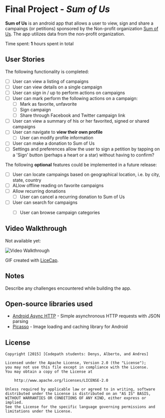 # Final Project - *Sum of Us*

**Sum of Us** is an android app that allows a user to view, sign and share a campaings (or petitions) sponsored by the Non-profit organization  [Sum of Us](http://sumofus.org). The app utilizes data from the non-profit organization.

Time spent: **1** hours spent in total

## User Stories

The following functionality is completed:

* [ ] User can view a listing of campaigns
* [ ] User can view details on a single campaign
* [ ] User can sign in / up to perform actions on campaigns
* [ ] User can mark perform the following actions on a campaign:
  * [ ] Mark as favorite, unfavorite
  * [ ] Sign campaign
  * [ ] Share through Facebook and Twitter campaign link
* [ ] User can view a summary of his or her favorited, signed or shared campaigns
* [ ] User can navigate to **view their own profile**
  * [ ] User can modify profile information
* [ ] User can make a donation to Sum of Us
* [ ] Settings and preferences allow the user to sign a petition by tapping on a 'Sign' button (perhaps a heart or a star) without having to confirm?

The following **optional** features could be implemented in a future release:

* [ ] User can locate campaings based on geographical location, i.e. by city, state, country
* [ ] ALlow offline reading on favorite campaigns
* [ ] Allow recurring donations
  * [ ] User can cancel a recurring donation to Sum of Us
* [ ] User can search for campaigns 
  * [ ] User can browse campaign categories



## Video Walkthrough 

Not available yet:

<img src='http://i.imgur.com/link/to/your/gif/file.gif' title='Video Walkthrough' width='' alt='Video Walkthrough' />

GIF created with [LiceCap](http://www.cockos.com/licecap/).

## Notes

Describe any challenges encountered while building the app.

## Open-source libraries used

- [Android Async HTTP](https://github.com/loopj/android-async-http) - Simple asynchronous HTTP requests with JSON parsing
- [Picasso](http://square.github.io/picasso/) - Image loading and caching library for Android

## License

    Copyright [2015] [Codepath students: Denys, Alberto, and Andres]

    Licensed under the Apache License, Version 2.0 (the "License");
    you may not use this file except in compliance with the License.
    You may obtain a copy of the License at

        http://www.apache.org/licenses/LICENSE-2.0

    Unless required by applicable law or agreed to in writing, software
    distributed under the License is distributed on an "AS IS" BASIS,
    WITHOUT WARRANTIES OR CONDITIONS OF ANY KIND, either express or implied.
    See the License for the specific language governing permissions and
    limitations under the License.
